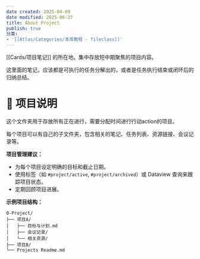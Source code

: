 ```yaml
---
date created: 2025-04-09
date modified: 2025-06-27
title: About Project
publish: true
分类:
- '[[Atlas/Categories/本库教程 - fileclass]]'
---
```


[[Cards/项目笔记]] 的所在地。集中存放短中期聚焦的项目内容。

这里面的笔记，应该都是可执行的任务分解出的，或者是任务执行结束或闭环后的归纳总结。

# 🚀 项目说明

这个文件夹用于存放所有正在进行，需要分配时间进行行动action的项目。

每个项目可以有自己的子文件夹，包含相关的笔记、任务列表、资源链接、会议记录等。

**项目管理建议：**

- 为每个项目设定明确的目标和截止日期。
- 使用标签（如 `#project/active`, `#project/archived`）或 Dataview 查询来跟踪项目状态。
- 定期回顾项目进展。

**示例项目结构：**

```
0-Project/
├── 项目A/
│   ├── 目标与计划.md
│   ├── 会议记录/
│   └── 相关资源/
├── 项目B/
└── Projects Readme.md
